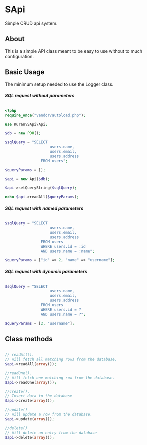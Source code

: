 # SApi

Simple CRUD api system.

## About

This is a simple API class meant to be easy to use without to much configuration.

## Basic Usage

The minimum setup needed to use the Logger class.

#### **_SQL request without parameters_**

```php

<?php
require_once("vendor/autoload.php");

use Kuran\SApi\Api;

$db = new PDO();

$sqlQuery = "SELECT
                    users.name,
                    users.email,
                    users.address
                FROM users";

$queryParams = [];

$api = new Api($db);

$api->setQueryString($sqlQuery);

echo $api->readAll($queryParams);


```

#### **_SQL request with named parameters_**

```php

$sqlQuery = "SELECT
                    users.name,
                    users.email,
                    users.address
                FROM users
                WHERE users.id = :id
                AND users.name = :name";

$queryParams = ["id" => 2, "name" => "username"];

```

#### **_SQL request with dynamic parameters_**

```php

$sqlQuery = "SELECT
                    users.name,
                    users.email,
                    users.address
                FROM users
                WHERE users.id = ?
                AND users.name = ?";

$queryParams = [2, "username"];

```

## Class methods

```php

// readAll().
// Will fetch all matching rows from the database.
$api->readAll(array());

//readOne().
// Will fetch one matching row from the database.
$api->readOne(array());

//create().
// Insert data to the database
$api->create(array());

//update()
// Will update a row from the database.
$api->update(array());

//delete()
// Will delete an entry from the database
$api->delete(array());

```
